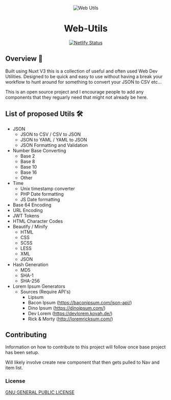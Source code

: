 <p align="center">
  <img src="https://api.netlify.com/api/v1/badges/7015e548-c9e1-46e5-bdc9-2691f306fc9a/deploy-status"
         alt="Web Utils">
</p>
<h1 align="center">Web-Utils</h1>
<p align="center">
  <a href="https://app.netlify.com/sites/web-utils/deploys">
    <img src="https://api.netlify.com/api/v1/badges/7015e548-c9e1-46e5-bdc9-2691f306fc9a/deploy-status"
         alt="Netlify Status">
  </a>
</p>

## Overview :book:

Built using Nuxt V3 this is a collection of useful and often used Web Dev Utilities. Designed to be quick and easy to use without having a break your workflow to hunt around for something to convert your JSON to CSV etc...

This is an open source project and I encourage people to add any components that they reguarly need that might not already be here.

## List of proposed Utils :hammer_and_wrench:	

- JSON
  - JSON to CSV / CSV to JSON
  - JSON to YAML / YAML to JSON
  -  JSON Formatting and Validation
- Number Base Converting
  - Base 2
  - Base 8
  - Base 10
  - Base 16
  - Other
- Time
  - Unix timestamp converter
  - PHP Date formatting
  - JS Date formatting
- Base 64 Encoding
- URL Encoding
- JWT Tokens
- HTML Character Codes
- Beautify / Minify
  - HTML
  - CSS
  - SCSS
  - LESS
  - XML
  - JSON
- Hash Generation
  - MD5
  - SHA-1
  - SHA-256
- Lorem Ipsum Generators
  - Sources (Require API's)
    - Lipsum
    - Bacon Ipsum (https://baconipsum.com/json-api/)
    - Dino Ipsum (https://dinoipsum.com/)
    - Dev Lorem (https://devlorem.kovah.de/)
    - Rick & Morty (http://loremricksum.com/)

## Contributing

Information on how to contribute to this project will follow once base project has been setup. 

Will likely involve create new component that then gets pulled to Nav and item list.


### License

[GNU GENERAL PUBLIC LICENSE](https://github.com/samroberts707/Web-Utils/blob/master/LICENSE)